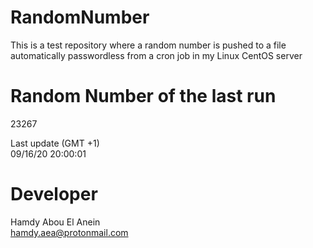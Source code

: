 # RandomNumber    
This is a test repository where a random number is pushed to a file automatically passwordless from a cron job in my Linux CentOS server    
# Random Number of the last run   
23267
      
Last update (GMT +1)    
09/16/20 20:00:01
# Developer    
Hamdy Abou El Anein   
hamdy.aea@protonmail.com
